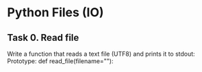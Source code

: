 # Python Files (IO)

## Task 0. Read file

Write a function that reads a text file (UTF8) and prints it to stdout:
Prototype: def read_file(filename=""):
